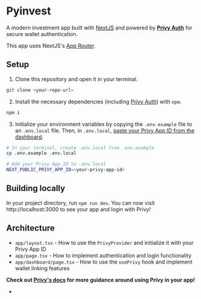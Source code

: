 # Pyinvest

A modern investment app built with [NextJS](https://nextjs.org/) and powered by [**Privy Auth**](https://www.privy.io/) for secure wallet authentication.

This app uses NextJS's [App Router](https://nextjs.org/docs/app).

## Setup

1. Clone this repository and open it in your terminal.

```sh
git clone <your-repo-url>
```

2. Install the necessary dependencies (including [Privy Auth](https://www.npmjs.com/package/@privy-io/react-auth)) with `npm`.

```sh
npm i
```

3. Initialize your environment variables by copying the `.env.example` file to an `.env.local` file. Then, in `.env.local`, [paste your Privy App ID from the dashboard](https://docs.privy.io/guide/dashboard/api-keys).

```sh
# In your terminal, create .env.local from .env.example
cp .env.example .env.local

# Add your Privy App ID to .env.local
NEXT_PUBLIC_PRIVY_APP_ID=<your-privy-app-id>
```

## Building locally

In your project directory, run `npm run dev`. You can now visit http://localhost:3000 to see your app and login with Privy!

## Architecture

- `app/layout.tsx` - How to use the `PrivyProvider` and initialize it with your Privy App ID
- `app/page.tsx` - How to implement authentication and login functionality
- `app/dashboard/page.tsx` - How to use the `usePrivy` hook and implement wallet linking features

**Check out [Privy's docs](https://docs.privy.io/) for more guidance around using Privy in your app!**

- 
